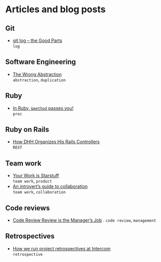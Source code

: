 # Articles and blog posts

## Git
- [git log – the Good Parts](https://zwischenzugs.com/2018/03/26/git-log-the-good-parts/)  
  `log`

## Software Engineering
- [The Wrong Abstraction](https://www.sandimetz.com/blog/2016/1/20/the-wrong-abstraction)  
  `abstraction`, `duplication`

## Ruby
- [In Ruby, `&method` passes you!](https://andrewjgrimm.wordpress.com/2011/10/03/in-ruby-method-passes-you/)  
  `proc`

## Ruby on Rails
- [How DHH Organizes His Rails Controllers](http://jeromedalbert.com/how-dhh-organizes-his-rails-controllers/)  
  `REST`

## Team work
- [Your Work is Starstuff](http://joelcalifa.com/blog/your-work-is-starstuff/)  
  `team work`, `product`
- [An introvert’s guide to collaboration](https://ux.shopify.com/an-introverts-guide-to-collaboration-67717d8e03eb)  
  `team work`, `collaboration`

## Code reviews
- [Code Review Review is the Manager’s Job](https://hecate.co/blog/code-review-review-is-the-managers-job) . 
  `code review`, `management` 

## Retrospectives
- [How we run project retrospectives at Intercom](https://blog.intercom.com/how-we-conduct-project-retrospectives-at-intercom/)  
  `retrospective`
